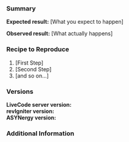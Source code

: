### Summary

<!-- Meaningful description of the issue -->

**Expected result:** [What you expect to happen]

**Observed result:** [What actually happens]

### Recipe to Reproduce

1. [First Step]
2. [Second Step]
3. [and so on...]


### Versions

**LiveCode server version:**  
**revIgniter version:**  
**ASYNergy version:**

### Additional Information

<!--

Please provide any additional information that might be necessary to reproduce the issue.

-->